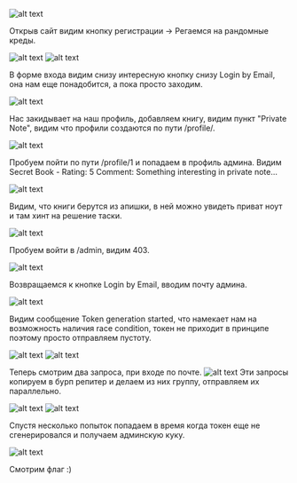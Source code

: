 ![alt text](image.png)

Открыв сайт видим кнопку регистрации -> Регаемся на рандомные креды.

![alt text](image-1.png)
![alt text](image-2.png)

В форме входа видим снизу интересную кнопку снизу Login by Email, она нам еще понадобится, а пока просто заходим.

![alt text](image-3.png)

Нас закидывает на наш профиль, добавляем книгу, видим пункт "Private Note", видим что профили создаются по пути /profile/<id>.

![alt text](image-4.png)

Пробуем пойти по пути /profile/1 и попадаем в профиль админа. Видим Secret Book - Rating: 5
Comment: Something interesting in private note... 

![alt text](image-5.png)

Видим, что книги берутся из апишки, в ней можно увидеть приват ноут и там хинт на решение таски.

![alt text](image-6.png)

Пробуем войти в /admin, видим 403.

![alt text](image-7.png)

Возвращаемся к кнопке Login by Email, вводим почту админа.

![alt text](image-8.png)

Видим сообщение Token generation started, что намекает нам на возможность наличия race condition, токен не приходит в принципе поэтому просто отправляем пустоту.

![alt text](image-9.png)
![alt text](image-10.png)

Теперь смотрим два запроса, при входе по почте. ![alt text](image-11.png)
Эти запросы копируем в бурп репитер и делаем из них группу, отправляем их параллельно.

![alt text](image-12.png)
![alt text](image-13.png)

Спустя несколько попыток попадаем в время когда токен еще не сгенерировался и получаем админскую куку.

![alt text](image-14.png)

Смотрим флаг :)

